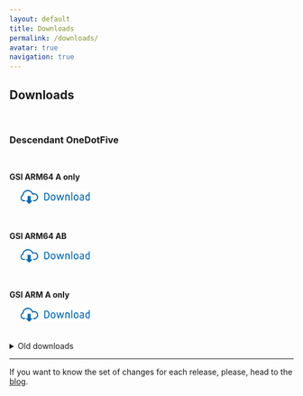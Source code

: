 ```yaml
---
layout: default
title: Downloads
permalink: /downloads/
avatar: true
navigation: true
---
```

## Downloads
<br>

### __Descendant OneDotFive__

<br>

__GSI ARM64 A only__

&emsp; <a href="https://bit.ly/onedotfiveaonly"><img src="/assets/download.png" style="width: 25%"></a>

<br>

__GSI ARM64 AB__

&emsp; <a href="https://bit.ly/onedotfiveab"><img src="/assets/download.png" style="width: 25%"></a>

<br>

__GSI ARM A only__

&emsp; <a href="https://bit.ly/onedotfivearm"><img src="/assets/download.png" style="width: 25%"></a>

<br>

<details>
    <summary>Old downloads</summary>
 
### __Descendant OneDotFour__

<br>

__GSI ARM64 A only__

* [Download here](https://drive.google.com/open?id=1dpeGCkkhjRIyua5FcORr4eOxH_Mi0S3R)

__GSI ARM64 AB__

* [Download here](https://drive.google.com/open?id=1HswI5oX1wt0yCTTQQ9gcWvJYPxD5sU-x)

__GSI ARM A only__

* [Download here](https://drive.google.com/open?id=1Yjp3RXhCh4HNgjKOFzgy-QUMEjPT6f18)

---
  
### __Descendant OneDotThree__

<br>

__GSI ARM64 A only__

* [Download here](https://drive.google.com/open?id=1QoWG349BZd1ZAY7DdRCKQdfxEpoQaeXF)

__GSI ARM64 AB__

* [Download here](https://drive.google.com/open?id=13Ei2A2nYUEqjvfr9wcqESZg5FSFuJZAd)

__GSI ARM A only__

* [Download here](https://drive.google.com/open?id=1VDxjS-L0bAA604jxb2Fi6inTJQugJkEn)

---
  
### __Descendant OneDotTwo__

<br>

#### GSI ARM64 A only

* [Download here](https://drive.google.com/open?id=1-pxbGdHrdS7xicNqr9OJmHhY1IApZQeS)

#### GSI ARM64 AB

* [Download here](https://drive.google.com/open?id=1_Q_SWZpPWIPg8iKwvpyE8a8Q3daEnGe6)

---

### __Descendant OneDotOne__

<br>

#### GSI ARM64 A only

* [Download here](https://drive.google.com/open?id=187V7yq7yGmaIG6n-X1SIfCflWcaFgdXQ)

#### GSI ARM64 AB

* [Download here](https://drive.google.com/open?id=1BqPalGTwY_kwaAyL2JFRzozkSihgJQHg)

---

### Descendant OneDotZero

<br>

#### GSI ARM64 A only

* [Download here](https://drive.google.com/open?id=1L6O1m6MheQaYDoc0wFgjssIfFCzcPgov)

#### GSI ARM64 AB

* [Download here](https://drive.google.com/open?id=1jOa3xY6SXwe-zXd0aR6Nd-knEYDmW4vl)</details>

---

If you want to know the set of changes for each release, please, head to the [blog](https://descendant.github.io/blog/).

